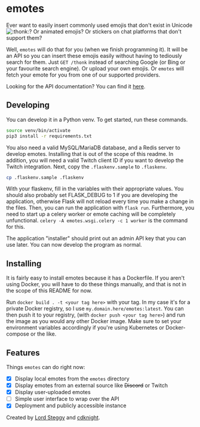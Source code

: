 # emotes

Ever want to easily insert commonly used emojis that don't exist in Unicode ![:thonk:](assets/thonk.png)? Or animated emojis? Or stickers on chat platforms
that don't support them?

Well, `emotes` will do that for you (when we finish programming it). It will be an API so you can insert these emojis easily without having to tediously search for them. Just `GET /thonk` instead of searching Google (or Bing or your favourite search engine). Or upload your own emojis. Or `emotes` will fetch your emote for you from one of our supported providers.

Looking for the API documentation? You can find it [here](API.adoc).

## Developing

You can develop it in a Python venv. To get started, run these commands.
```bash
source venv/bin/activate
pip3 install -r requirements.txt
```

You also need a valid MySQL/MariaDB database, and a Redis server to develop emotes. Installing that
is out of the scope of this readme. In addition, you will need a valid Twitch client ID if you want to develop the Twitch integration.
Next, copy the `.flaskenv.sample` to `.flaskenv`.
```bash
cp .flaskenv.sample .flaskenv
```

With your flaskenv, fill in the variables with their appropriate values. You should also probably set FLASK_DEBUG to 1 if you are developing the application,
otherwise Flask will not reload every time you make a change in the files. Then, you can run the application with `flask run`.
Furthermore, you need to start up a celery worker or emote caching will be completely unfunctional. `celery -A emotes.wsgi.celery -c 1 worker` is the command for this.


The application "installer" should print out an admin API key that you can use later. You can now develop the program as normal.

## Installing

It is fairly easy to install emotes because it has a Dockerfile. If you aren't using Docker, you will have to do these things manually, and that is not in the scope of this README for now.

Run `docker build . -t <your tag here>` with your tag. In my case it's for a private Docker registry, so I use `my.domain.here/emotes:latest`. You can then push it to your registry,
(with `docker push <your tag here>`) and run the image as you would any other Docker image. Make sure to set your environment variables accordingly if you're using Kubernetes or Docker-compose or the like.

## Features

Things `emotes` can do right now:

- [x] Display local emotes from the `emotes` directory
- [x] Display emotes from an external source like ~~Discord~~ or Twitch
- [x] Display user-uploaded emotes
- [ ] Simple user interface to wrap over the API
- [x] Deployment and publicly accessible instance

Created by [Lord Steggy](https://github.com/rfblock) and [cdknight](https://github.com/cdknight).

